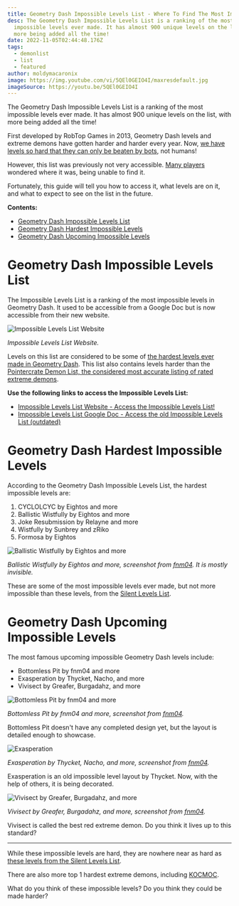 ```yaml
---
title: Geometry Dash Impossible Levels List - Where To Find The Most Impossible Levels
desc: The Geometry Dash Impossible Levels List is a ranking of the most
  impossible levels ever made. It has almost 900 unique levels on the list, with
  more being added all the time!
date: 2022-11-05T02:44:48.176Z
tags:
  - demonlist
  - list
  - featured
author: moldymacaronix
image: https://img.youtube.com/vi/5QEl0GEIO4I/maxresdefault.jpg
imageSource: https://youtu.be/5QEl0GEIO4I
---
```

The Geometry Dash Impossible Levels List is a ranking of the most impossible levels ever made. It has almost 900 unique levels on the list, with more being added all the time!

First developed by RobTop Games in 2013, Geometry Dash levels a﻿nd extreme demons have gotten harder and harder every year. Now, [we have levels so hard that they can only be beaten by bots](/posts/geometry-dash-levels-what-is-the-most-impossible-level-2022/), not humans!

However, this list was previously not very accessible. [Many players](https://www.reddit.com/r/geometrydash/comments/ivyf88/where_can_i_find_the_impossible_demon_list/) wondered where it was, being unable to find it.

Fortunately, this guide will tell you how to access it, what levels are on it, and what to expect to see on the list in the future.

**Contents:**

* [Geometry Dash Impossible Levels List](#geometry-dash-impossible-levels-list)
* [Geometry Dash Hardest Impossible Levels](#geometry-dash-hardest-impossible-levels)
* [Geometry Dash Upcoming Impossible Levels](#geometry-dash-upcoming-impossible-levels)

# Geometry Dash Impossible Levels List

The Impossible Levels List is a ranking of the most impossible levels in Geometry Dash. It used to be accessible from a Google Doc but is now accessible from their new website.

![Impossible Levels List Website](https://media.discordapp.net/attachments/392087938239954950/1038281165926318109/image.png?width=1440&height=437)

*﻿Impossible Levels List Website.*

Levels on this list are considered to be some of [the hardest levels ever made in Geometry Dash](/posts/geometry-dash-levels-what-is-the-hardest-level-ever-made/). This list also contains levels harder than the [Pointercrate Demon List, the considered most accurate listing of rated extreme demons](/posts/geometry-dash-demon-list-what-are-the-top-extreme-demons-2022/).

**Use the following links to access the Impossible Levels List:**

* [Impossible Levels List Website - Access the Impossible Levels List!](https://impossible-list.com/home)
* [Impossible Levels List Google Doc - Access the old Impossible Levels List (outdated)](https://docs.google.com/document/d/1TNNkuLVUE4kUv6bCnh-RuXroLky8yyL-HdWJoYNbRlI/edit)

# Geometry Dash Hardest Impossible Levels

According to the Geometry Dash Impossible Levels List, the hardest impossible levels are:

1. CYCLOLCYC by Eightos and more
2. Ballistic Wistfully by Eightos and more
3. Joke Resubmission by Relayne and more
4. Wistfully by Sunbrey and zRiko
5. Formosa by Eightos

![Ballistic Wistfully by Eightos and more](https://i.ytimg.com/vi/0EHRvQmYSbU/maxresdefault.jpg)

*﻿Ballistic Wistfully by Eightos and more, screenshot from [fnm04](https://youtu.be/0EHRvQmYSbU). It is mostly invisible.*

These are some of the most impossible levels ever made, but not more impossible than these levels, from the [Silent Levels List](/posts/geometry-dash-levels-what-is-the-most-impossible-level-2022/#10-most-impossible-levels-in-geometry-dash).

# Geometry Dash Upcoming Impossible Levels

The most famous upcoming impossible Geometry Dash levels include:

* Bottomless Pit by fnm04 and more
* Exasperation by Thycket, Nacho, and more
* Vivisect by Greafer, Burgadahz, and more

![Bottomless Pit by fnm04 and more](https://i.ytimg.com/vi/nvbzefeGrvY/maxresdefault.jpg)

*﻿Bottomless Pit by fnm04 and more, screenshot from [fnm04](https://youtu.be/nvbzefeGrvY).*

Bottomless Pit doesn't have any completed design yet, but the layout is detailed enough to showcase.

![Exasperation](https://media.discordapp.net/attachments/392087938239954950/1038286538766815312/EXASPERATION_DECO_PREVIEW_2_3-31_screenshot.png?width=1201&height=676)

*﻿Exasperation by Thycket, Nacho, and more, screenshot from [fnm04](https://youtu.be/acF0CS16f8I).*

Exasperation is an old impossible level layout by Thycket. Now, with the help of others, it is being decorated.

![Vivisect by Greafer, Burgadahz, and more](https://img.youtube.com/vi/f2Wt1xpvOAs/maxresdefault.jpg)

*Vivisect by Greafer, Burgadahz, and more, screenshot from [fnm04](https://youtu.be/f2Wt1xpvOAs).*

V﻿ivisect is called the best red extreme demon. Do you think it lives up to this standard?

---

While these impossible levels are hard, they are nowhere near as hard as [these levels from the Silent Levels List](/posts/geometry-dash-levels-what-is-the-most-impossible-level-2022/#10-most-impossible-levels-in-geometry-dash).

There are also more top 1 hardest extreme demons, including [KOCMOC](/posts/geometry-dash-level-kocmoc-what-is-it/).

What do you think of these impossible levels? Do you think they could be made harder?